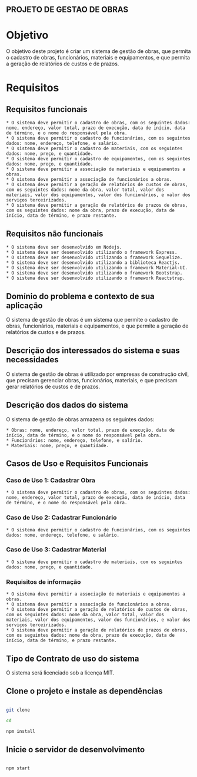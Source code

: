 ## PROJETO DE GESTAO DE OBRAS

# Objetivo

O objetivo deste projeto é criar um sistema de gestão de obras, que permita o cadastro de obras, funcionários, materiais e equipamentos, e que permita a geração de relatórios de custos e de prazos.

# Requisitos

## Requisitos funcionais

    * O sistema deve permitir o cadastro de obras, com os seguintes dados: nome, endereço, valor total, prazo de execução, data de início, data de término, e o nome do responsável pela obra.
    * O sistema deve permitir o cadastro de funcionários, com os seguintes dados: nome, endereço, telefone, e salário.
    * O sistema deve permitir o cadastro de materiais, com os seguintes dados: nome, preço, e quantidade.
    * O sistema deve permitir o cadastro de equipamentos, com os seguintes dados: nome, preço, e quantidade.
    * O sistema deve permitir a associação de materiais e equipamentos a obras.
    * O sistema deve permitir a associação de funcionários a obras.
    * O sistema deve permitir a geração de relatórios de custos de obras, com os seguintes dados: nome da obra, valor total, valor dos materiais, valor dos equipamentos, valor dos funcionários, e valor dos serviços terceirizados.
    * O sistema deve permitir a geração de relatórios de prazos de obras, com os seguintes dados: nome da obra, prazo de execução, data de início, data de término, e prazo restante.

## Requisitos não funcionais

    * O sistema deve ser desenvolvido em Nodejs.
    * O sistema deve ser desenvolvido utilizando o framework Express.
    * O sistema deve ser desenvolvido utilizando o framework Sequelize.
    * O sistema deve ser desenvolvido utilizando a biblioteca Reactjs.
    * O sistema deve ser desenvolvido utilizando o framework Material-UI.
    * O sistema deve ser desenvolvido utilizando o framework Bootstrap.
    * O sistema deve ser desenvolvido utilizando o framework Reactstrap.

## Domínio do problema e contexto de sua aplicação

O sistema de gestão de obras é um sistema que permite o cadastro de obras, funcionários, materiais e equipamentos, e que permite a geração de relatórios de custos e de prazos.

## Descrição dos interessados do sistema e suas necessidades

O sistema de gestão de obras é utilizado por empresas de construção civil, que precisam gerenciar obras, funcionários, materiais, e que precisam gerar relatórios de custos e de prazos.

## Descrição dos dados do sistema

O sistema de gestão de obras armazena os seguintes dados:

    * Obras: nome, endereço, valor total, prazo de execução, data de início, data de término, e o nome do responsável pela obra.
    * Funcionários: nome, endereço, telefone, e salário.
    * Materiais: nome, preço, e quantidade.

## Casos de Uso e Requisitos Funcionais

### Caso de Uso 1: Cadastrar Obra

    * O sistema deve permitir o cadastro de obras, com os seguintes dados: nome, endereço, valor total, prazo de execução, data de início, data de término, e o nome do responsável pela obra.

### Caso de Uso 2: Cadastrar Funcionário

    * O sistema deve permitir o cadastro de funcionários, com os seguintes dados: nome, endereço, telefone, e salário.

### Caso de Uso 3: Cadastrar Material

    * O sistema deve permitir o cadastro de materiais, com os seguintes dados: nome, preço, e quantidade.

### Requisitos de informação

    * O sistema deve permitir a associação de materiais e equipamentos a obras.
    * O sistema deve permitir a associação de funcionários a obras.
    * O sistema deve permitir a geração de relatórios de custos de obras, com os seguintes dados: nome da obra, valor total, valor dos materiais, valor dos equipamentos, valor dos funcionários, e valor dos serviços terceirizados.
    * O sistema deve permitir a geração de relatórios de prazos de obras, com os seguintes dados: nome da obra, prazo de execução, data de início, data de término, e prazo restante.

## Tipo de Contrato de uso do sistema

O sistema será licenciado sob a licença MIT.

## Clone o projeto e instale as dependências

```bash

git clone

cd

npm install

```

## Inicie o servidor de desenvolvimento

```bash

npm start

```
